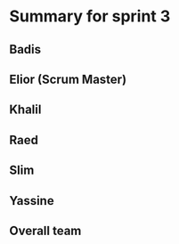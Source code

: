 # Summary for sprint 3

## Badis


## Elior  (Scrum Master)


## Khalil


## Raed


## Slim


## Yassine




## Overall team

